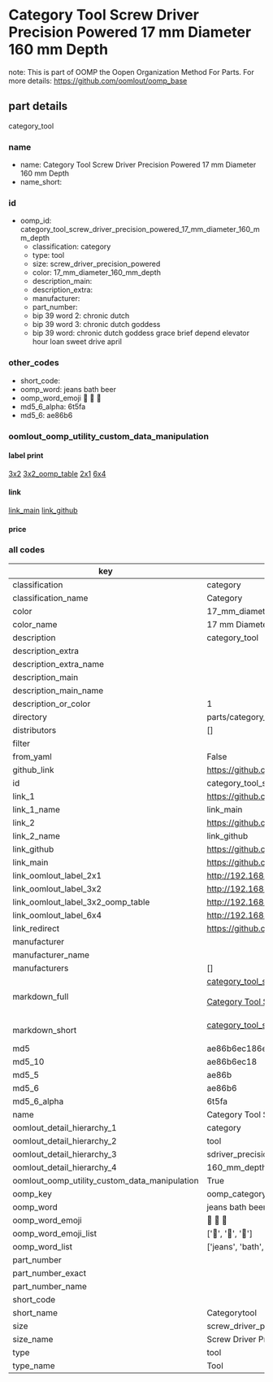 # Category Tool Screw Driver Precision Powered 17 mm Diameter 160 mm Depth  

note: This is part of OOMP the Oopen Organization Method For Parts. For more details: https://github.com/oomlout/oomp_base

##  part details
  



category_tool



### name
* name: Category Tool Screw Driver Precision Powered 17 mm Diameter 160 mm Depth
* name_short: 
### id
* oomp_id: category_tool_screw_driver_precision_powered_17_mm_diameter_160_mm_depth
  * classification: category
  * type: tool
  * size: screw_driver_precision_powered
  * color: 17_mm_diameter_160_mm_depth
  * description_main: 
  * description_extra: 
  * manufacturer: 
  * part_number: 
  * bip 39 word 2: chronic dutch
  * bip 39 word 3: chronic dutch goddess
  * bip 39 word: chronic dutch goddess grace brief depend elevator hour loan sweet drive april

### other_codes
* short_code: 
* oomp_word: jeans bath beer
* oomp_word_emoji :jeans: :bath: :beer:
* md5_6_alpha: 6t5fa
* md5_6: ae86b6






### oomlout_oomp_utility_custom_data_manipulation
#### label print
[3x2](http://192.168.1.245:1112/?label=oomp%206t5fa)
[3x2_oomp_table](http://192.168.1.108:1112/?label=oomp%206t5fa)
[2x1](http://192.168.1.242:1112/?label=oomp%206t5fa)
[6x4](http://192.168.1.55:1112/?label=oomp%206t5fa)    

#### link

[link_main](https://github.com/oomlout/oomlout_oomp_version_1_messy/tree/main/parts/category_tool_screw_driver_precision_powered_17_mm_diameter_160_mm_depth) [link_github](https://github.com/oomlout/oomlout_oomp_version_1_messy/tree/main/parts/category_tool_screw_driver_precision_powered_17_mm_diameter_160_mm_depth)                             

#### price







### all codes 
| key | value |  
| --- | --- |  
| classification | category |  
| classification_name | Category |  
| color | 17_mm_diameter_160_mm_depth |  
| color_name | 17 mm Diameter 160 mm Depth |  
| description | category_tool |  
| description_extra |  |  
| description_extra_name |  |  
| description_main |  |  
| description_main_name |  |  
| description_or_color | 1  |  
| directory | parts/category_tool_screw_driver_precision_powered_17_mm_diameter_160_mm_depth |  
| distributors | [] |  
| filter |  |  
| from_yaml | False |  
| github_link | https://github.com/oomlout/oomlout_oomp_part_src/tree/main/parts/category_tool_screw_driver_precision_powered_17_mm_diameter_160_mm_depth |  
| id | category_tool_screw_driver_precision_powered_17_mm_diameter_160_mm_depth |  
| link_1 | https://github.com/oomlout/oomlout_oomp_version_1_messy/tree/main/parts/category_tool_screw_driver_precision_powered_17_mm_diameter_160_mm_depth |  
| link_1_name | link_main |  
| link_2 | https://github.com/oomlout/oomlout_oomp_version_1_messy/tree/main/parts/category_tool_screw_driver_precision_powered_17_mm_diameter_160_mm_depth |  
| link_2_name | link_github |  
| link_github | https://github.com/oomlout/oomlout_oomp_version_1_messy/tree/main/parts/category_tool_screw_driver_precision_powered_17_mm_diameter_160_mm_depth |  
| link_main | https://github.com/oomlout/oomlout_oomp_version_1_messy/tree/main/parts/category_tool_screw_driver_precision_powered_17_mm_diameter_160_mm_depth |  
| link_oomlout_label_2x1 | http://192.168.1.242:1112/?label=oomp%206t5fa |  
| link_oomlout_label_3x2 | http://192.168.1.245:1112/?label=oomp%206t5fa |  
| link_oomlout_label_3x2_oomp_table | http://192.168.1.108:1112/?label=oomp%206t5fa |  
| link_oomlout_label_6x4 | http://192.168.1.55:1112/?label=oomp%206t5fa |  
| link_redirect | https://github.com/oomlout/oomlout_oomp_version_1_messy/tree/main/parts/category_tool_screw_driver_precision_powered_17_mm_diameter_160_mm_depth |  
| manufacturer |  |  
| manufacturer_name |  |  
| manufacturers | [] |  
| markdown_full | [category_tool_screw_driver_precision_powered_17_mm_diameter_160_mm_depth](none)<br>[](none)<br>[Category Tool Screw Driver Precision Powered 17 Mm Diameter 160 Mm Depth](none)<br><br> |  
| markdown_short | [category_tool_screw_driver_precision_powered_17_mm_diameter_160_mm_depth](none)<br><br> |  
| md5 | ae86b6ec186e48fceb8df656c8511943 |  
| md5_10 | ae86b6ec18 |  
| md5_5 | ae86b |  
| md5_6 | ae86b6 |  
| md5_6_alpha | 6t5fa |  
| name | Category Tool Screw Driver Precision Powered 17 mm Diameter 160 mm Depth |  
| oomlout_detail_hierarchy_1 | category |  
| oomlout_detail_hierarchy_2 | tool |  
| oomlout_detail_hierarchy_3 | sdriver_precision_powered |  
| oomlout_detail_hierarchy_4 | 160_mm_depth |  
| oomlout_oomp_utility_custom_data_manipulation | True |  
| oomp_key | oomp_category_tool_screw_driver_precision_powered_17_mm_diameter_160_mm_depth |  
| oomp_word | jeans bath beer |  
| oomp_word_emoji | :jeans: :bath: :beer: |  
| oomp_word_emoji_list | [':jeans:', ':bath:', ':beer:'] |  
| oomp_word_list | ['jeans', 'bath', 'beer'] |  
| part_number |  |  
| part_number_exact |  |  
| part_number_name |  |  
| short_code |  |  
| short_name | Categorytool |  
| size | screw_driver_precision_powered |  
| size_name | Screw Driver Precision Powered |  
| type | tool |  
| type_name | Tool |  
